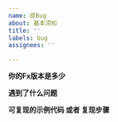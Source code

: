 ```yaml
---
name: 提Bug
about: 基本须知
title: ''
labels: bug
assignees: ''

---
```


**你的Fx版本是多少**

**遇到了什么问题**

**可复现的示例代码 或者 复现步骤**
